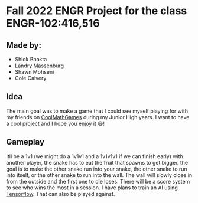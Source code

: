 # Fall 2022 ENGR Project for the class ENGR-102:416,516

## Made by:

- Shlok Bhakta
- Landry Massenburg
- Shawn Mohseni
- Cole Calvery

## Idea

The main goal was to make a game that I could see myself playing for with my friends on [CoolMathGames](https://www.coolmathgames.com) during my Junior High years. I want to have a cool project and I hope you enjoy it 😃!

## Gameplay

Itll be a 1v1 (we might do a 1v1v1 and a 1v1v1v1 if we can finish early) with another player, the snake has to eat the fruit that spawns to get bigger. the goal is to make the other snake run into your snake, the other snake to run into itself, or the other snake to run into the wall. The wall will slowly close in from the outside and the first one to die loses. There will be a score system to see who wins the most in a session. I have plans to train an AI using [Tensorflow](https://www.tensorflow.org/install/pip). That can also be played against.
